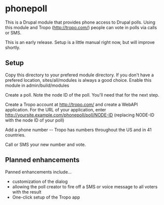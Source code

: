 phonepoll
=========

This is a Drupal module that provides phone access to Drupal polls. Using this module and Tropo (http://tropo.com/) people can vote in polls via calls or SMS.

This is an early release. Setup is a little manual right now, but will improve shortly.

Setup
-----

Copy this directory to your prefered module directory. If you don't have a prefered location, sites/all/modules is always a good choice. Enable this module in admin/build/modules

Create a poll. Note the node ID of the poll. You'll need that for the next step.

Create a Tropo account at http://tropo.com/ and create a WebAPI application. For the URL of your application, enter http://yoursite.example.com/phonepoll/poll/NODE-ID (replacing NODE-ID with the node ID of your poll)

Add a phone number -- Tropo has numbers throughout the US and in 41 countries.

Call or SMS your new number and vote.

Planned enhancements
--------------------

Panned enhancements include...

* customization of the dialog
* allowing the poll creator to fire off a SMS or voice message to all voters with the result
* One-click setup of the Tropo app